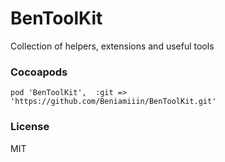# BenToolKit
Collection of helpers, extensions and useful tools

### Cocoapods
```
pod 'BenToolKit',  :git => 'https://github.com/Beniamiiin/BenToolKit.git'
```

### License

MIT
